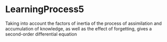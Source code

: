 # LearningProcess5
Taking into account the factors of inertia of the process of assimilation and accumulation of knowledge, as well as the effect of forgetting, gives a second-order differential equation
